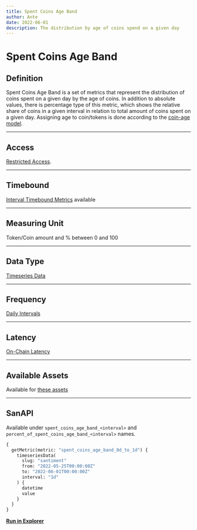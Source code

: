 ```yaml
---
title: Spent Coins Age Band
author: Ante
date: 2022-06-01
description: The distribution by age of coins spend on a given day
---
```

# Spent Coins Age Band

## Definition

Spent Coins Age Band is a set of metrics that represent the distribution of coins
spent on a given day by the age of coins. In addition to absolute values, there
is percentage type of this metric, which shows the relative share of coins in a
given interval in relation to total amount of coins spent on a given day.
Assigning age to coin/tokens is done according to the [coin-age model](/metrics/details/stack-coin-age-model).

---

## Access

[Restricted Access](/metrics/details/access#restricted-access).

---

## Timebound

[Interval Timebound Metrics](/metrics/details/interval_timebound) available

---

## Measuring Unit

Token/Coin amount and % between 0 and 100

---

## Data Type

[Timeseries Data](/metrics/details/data-type#timeseries-data)

---

## Frequency

[Daily Intervals](/metrics/details/frequency#daily-frequency)

---

## Latency

[On-Chain Latency](/metrics/details/latency#on-chain-latency)

---

## Available Assets

Available for [these
assets](<https://api.santiment.net/graphiql?variables=&query=%7B%0A%20%20getMetric(metric%3A%20%22spent_coins_age_band_0d_to_1d%22)%20%7B%0A%20%20%20%20metadata%20%7B%0A%20%20%20%20%20%20availableSlugs%0A%20%20%20%20%7D%0A%20%20%7D%0A%7D%0A>)

---

## SanAPI

Available under `spent_coins_age_band_<interval>` and `percent_of_spent_coins_age_band_<interval>` names.

```graphql
{
  getMetric(metric: "spent_coins_age_band_0d_to_1d") {
    timeseriesData(
      slug: "santiment"
      from: "2022-05-25T00:00:00Z"
      to: "2022-06-01T00:00:00Z"
      interval: "1d"
    ) {
      datetime
      value
    }
  }
}
```

**[Run in Explorer](<https://api.santiment.net/graphiql?query=%7B%0A%20%20getMetric(metric%3A%20%22spent_coins_age_band_0d_to_1d%22)%20%7B%0A%20%20%20%20timeseriesData(%0A%20%20%20%20%20%20slug%3A%20%22santiment%22%0A%20%20%20%20%20%20from%3A%20%222022-05-25T00%3A00%3A00Z%22%0A%20%20%20%20%20%20to%3A%20%222022-06-01T00%3A00%3A00Z%22%0A%20%20%20%20%20%20interval%3A%20%221d%22%0A%20%20%20%20)%20%7B%0A%20%20%20%20%20%20datetime%0A%20%20%20%20%20%20value%0A%20%20%20%20%7D%0A%20%20%7D%0A%7D>)**
